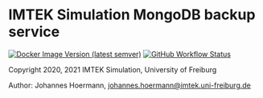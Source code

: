 # IMTEK Simulation MongoDB backup service

[![Docker Image Version (latest semver)](https://img.shields.io/docker/v/imteksim/mongodb-backup?label=dockerhub&sort=semver)](https://hub.docker.com/repository/docker/imteksim/mongodb-backup) [![GitHub Workflow Status](https://img.shields.io/github/workflow/status/IMTEK-Simulation/mongodb-backup-container-image/publish)](https://github.com/IMTEK-Simulation/mongodb-backup-container-image/actions?query=workflow%3Apublish)

Copyright 2020, 2021 IMTEK Simulation, University of Freiburg

Author: Johannes Hoermann, johannes.hoermann@imtek.uni-freiburg.de
